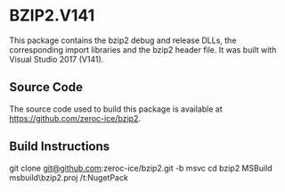 # BZIP2.V141

This package contains the bzip2 debug and release DLLs, the corresponding import libraries and the bzip2 header file. It was built with Visual Studio 2017 (V141).

## Source Code

The source code used to build this package is available at https://github.com/zeroc-ice/bzip2.

## Build Instructions

git clone git@github.com:zeroc-ice/bzip2.git -b msvc
cd bzip2
MSBuild msbuild\bzip2.proj /t:NugetPack
